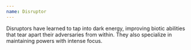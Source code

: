 ```yaml
---
name: Disruptor
---
```

Disruptors have learned to tap into dark energy, improving biotic abilities that tear apart their adversaries from
within. They also specialize in maintaining powers with intense focus.
